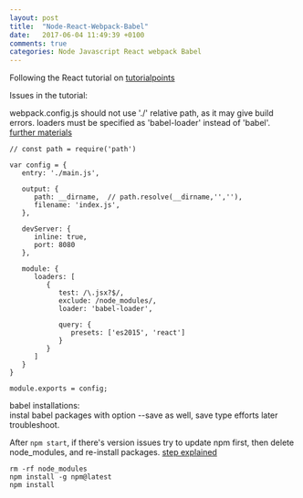 ```yaml
---
layout: post
title:  "Node-React-Webpack-Babel"
date:   2017-06-04 11:49:39 +0100
comments: true  
categories: Node Javascript React webpack Babel
---
```



Following the React tutorial on [tutorialpoints](https://www.tutorialspoint.com/reactjs/reactjs_environment_setup.htm)

Issues in the tutorial:

webpack.config.js should not use './' relative path, as it may give build errors. loaders must be specified as 'babel-loader' instead of 'babel'.  [further materials](https://stackoverflow.com/questions/43049748/invalid-configuration-object-in-webpack)

```
// const path = require('path')

var config = {
   entry: './main.js',
	
   output: {
      path: __dirname,  // path.resolve(__dirname,'',''),
      filename: 'index.js',
   },
	
   devServer: {
      inline: true,
      port: 8080
   },
	
   module: {
      loaders: [
         {
            test: /\.jsx?$/,
            exclude: /node_modules/,
            loader: 'babel-loader',
				
            query: {
               presets: ['es2015', 'react']
            }
         }
      ]
   }
}

module.exports = config;
```

babel installations:  
instal babel packages with option --save as well, save type efforts later troubleshoot.


After `npm start`, if there's version issues try to update npm first, then delete node_modules, and re-install packages. [step explained](https://stackoverflow.com/questions/39959900/npm-start-error-with-create-react-app)

```
rm -rf node_modules
npm install -g npm@latest
npm install
```